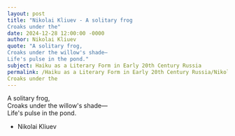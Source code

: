 ```yaml
---
layout: post
title: "Nikolai Kliuev - A solitary frog  
Croaks under the"
date: 2024-12-28 12:00:00 -0000
author: Nikolai Kliuev
quote: "A solitary frog,  
Croaks under the willow's shade—  
Life's pulse in the pond."
subject: Haiku as a Literary Form in Early 20th Century Russia
permalink: /Haiku as a Literary Form in Early 20th Century Russia/Nikolai Kliuev/Nikolai Kliuev - A solitary frog  
Croaks under the
---
```


A solitary frog,  
Croaks under the willow's shade—  
Life's pulse in the pond.

- Nikolai Kliuev
